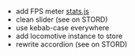 - add FPS meter [stats.js](https://github.com/mrdoob/stats.js)
- clean slider (see on STORD)
- use kebab-case everywhere
- add locomotive instance to store
- rewrite accordion (see on STORD)
